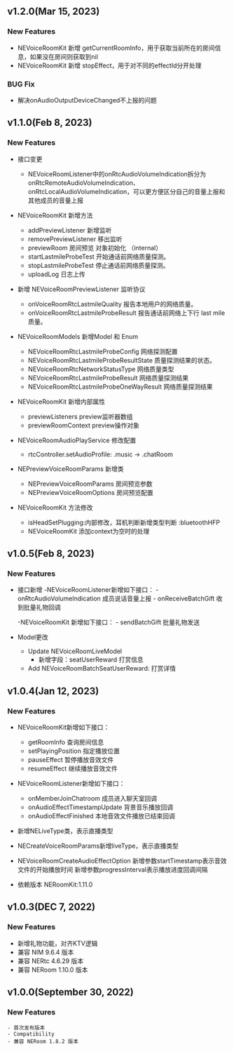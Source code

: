 ## v1.2.0(Mar 15, 2023)
### New Features
* NEVoiceRoomKit 新增 getCurrentRoomInfo，用于获取当前所在的房间信息，如果没在房间则获取到nil
* NEVoiceRoomKit 新增 stopEffect，用于对不同的effectId分开处理

### BUG Fix
* 解决onAudioOutputDeviceChanged不上报的问题


## v1.1.0(Feb 8, 2023)
### New Features
* 接口变更
  - NEVoiceRoomListener中的onRtcAudioVolumeIndication拆分为onRtcRemoteAudioVolumeIndication、onRtcLocalAudioVolumeIndication，可以更方便区分自己的音量上报和其他成员的音量上报
  
* NEVoiceRoomKit 新增方法 
    - addPreviewListener 新增监听
    - removePreviewListener 移出监听
    - previewRoom 房间预览 对象初始化 （internal）
    - startLastmileProbeTest 开始通话前网络质量探测。
    - stopLastmileProbeTest 停止通话前网络质量探测。
    - uploadLog 日志上传
    
* 新增 NEVoiceRoomPreviewListener 监听协议
    - onVoiceRoomRtcLastmileQuality 报告本地用户的网络质量。
    - onVoiceRoomRtcLastmileProbeResult 报告通话前网络上下行 last mile 质量。
* NEVoiceRoomModels 新增Model 和 Enum
    - NEVoiceRoomRtcLastmileProbeConfig 网络探测配置
    - NEVoiceRoomRtcLastmileProbeResultState 质量探测结果的状态。
    - NEVoiceRoomRtcNetworkStatusType 网络质量类型
    - NEVoiceRoomRtcLastmileProbeResult 网络质量探测结果
    - NEVoiceRoomRtcLastmileProbeOneWayResult 网络质量探测结果
    
* NEVoiceRoomKit 新增内部属性
    - previewListeners preview监听器数组
    - previewRoomContext preview操作对象
    
* NEVoiceRoomAudioPlayService 修改配置
    - rtcController.setAudioProfile: .music -> .chatRoom
* NEPreviewVoiceRoomParams 新增类
    - NEPreviewVoiceRoomParams 房间预览参数
    - NEPreviewVoiceRoomOptions 房间预览配置
* NEVoiceRoomKit 方法修改
    - isHeadSetPlugging:内部修改，耳机判断新增类型判断 :bluetoothHFP      
    - NEVoiceRoomKit 添加context为空时的处理


## v1.0.5(Feb 8, 2023)
### New Features
* 接口新增 
    -NEVoiceRoomListener新增如下接口：
        - onRtcAudioVolumeIndication 成员说话音量上报
        - onReceiveBatchGift 收到批量礼物回调
        
    -NEVoiceRoomKit 新增如下接口：
        - sendBatchGift 批量礼物发送
    
* Model更改    
    - Update NEVoiceRoomLiveModel 
        - 新增字段：seatUserReward 打赏信息
    - Add NEVoiceRoomBatchSeatUserReward: 打赏详情 

## v1.0.4(Jan 12, 2023)
### New Features
* NEVoiceRoomKit新增如下接口：
  - getRoomInfo 查询房间信息
  - setPlayingPosition 指定播放位置
  - pauseEffect 暂停播放音效文件
  - resumeEffect 继续播放音效文件

* NEVoiceRoomListener新增如下接口：
    - onMemberJoinChatroom 成员进入聊天室回调
    - onAudioEffectTimestampUpdate 背景音乐播放回调
    - onAudioEffectFinished 本地音效文件播放已结束回调

* 新增NELiveType类，表示直播类型
* NECreateVoiceRoomParams新增liveType，表示直播类型
* NEVoiceRoomCreateAudioEffectOption
    新增参数startTimestamp表示音效文件的开始播放时间
    新增参数progressInterval表示播放进度回调间隔

* 依赖版本 
  NERoomKit:1.11.0

## v1.0.3(DEC 7, 2022)
### New Features
  - 新增礼物功能，对齐KTV逻辑
  - 兼容 NIM 9.6.4 版本
  - 兼容 NERtc 4.6.29 版本
  - 兼容 NERoom 1.10.0 版本


## v1.0.0(September 30, 2022)
### New Features
    - 首次发布版本
    - Compatibility
    - 兼容 NERoom 1.8.2 版本
